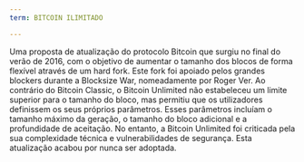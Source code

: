 ```yaml
---
term: BITCOIN ILIMITADO

---
```

Uma proposta de atualização do protocolo Bitcoin que surgiu no final do verão de 2016, com o objetivo de aumentar o tamanho dos blocos de forma flexível através de um hard fork. Este fork foi apoiado pelos grandes blockers durante a Blocksize War, nomeadamente por Roger Ver. Ao contrário do Bitcoin Classic, o Bitcoin Unlimited não estabeleceu um limite superior para o tamanho do bloco, mas permitiu que os utilizadores definissem os seus próprios parâmetros. Esses parâmetros incluíam o tamanho máximo da geração, o tamanho do bloco adicional e a profundidade de aceitação. No entanto, a Bitcoin Unlimited foi criticada pela sua complexidade técnica e vulnerabilidades de segurança. Esta atualização acabou por nunca ser adoptada.